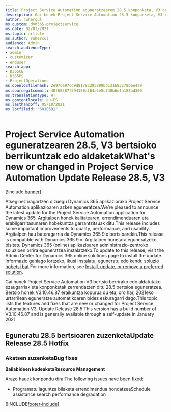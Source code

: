 ```yaml
---
title: Project Service Automation eguneratzearen 28.5 konponketa, V3 bertsioko berrikuntzak edo aldaketak
description: Gai honek Project Service Automation 28.5 konponketa, V3 eguneratzea bertsioan berrian eskuragarri dauden eginbideak eta konponketak ditu.
author: ruhercul
ms.custom: dyn365-projectservice
ms.date: 02/03/2021
ms.topic: article
ms.author: ruhercul
audience: Admin
search.audienceType:
- admin
- customizer
- enduser
search.app:
- D365CE
- D365PS
- ProjectOperations
ms.openlocfilehash: 2e97ce97cd9d8178c293089bd131683278bee4a9
ms.sourcegitcommit: 40f68387f594180af64a5e5c748b6efa188bd300
ms.translationtype: HT
ms.contentlocale: eu-ES
ms.lasthandoff: 05/10/2021
ms.locfileid: "6010591"
---
```

# <a name="whats-new-or-changed-in-project-service-automation-update-release-285-v3"></a><span data-ttu-id="a6bcd-103">Project Service Automation eguneratzearen 28.5, V3 bertsioko berrikuntzak edo aldaketak</span><span class="sxs-lookup"><span data-stu-id="a6bcd-103">What's new or changed in Project Service Automation Update Release 28.5, V3</span></span>

[!include [banner](../includes/psa-now-project-operations.md)]

<span data-ttu-id="a6bcd-104">Atseginez iragartzen dizuegu Dynamics 365 aplikaziorako Project Service Automation aplikazioaren azken eguneratzea.</span><span class="sxs-lookup"><span data-stu-id="a6bcd-104">We’re pleased to announce the latest update for the Project Service Automation application for Dynamics 365.</span></span> <span data-ttu-id="a6bcd-105">Argitalpen honek kalitatearen, errendimenduaren eta erabilgarritasunaren hobekuntza garrantzitsuak ditu.</span><span class="sxs-lookup"><span data-stu-id="a6bcd-105">This release includes some important improvements to quality, performance, and usability.</span></span> <span data-ttu-id="a6bcd-106">Argitalpen hau bateragarria da Dynamics 365 9.x bertsioarekin.</span><span class="sxs-lookup"><span data-stu-id="a6bcd-106">This release is compatible with Dynamics 365 9.x.</span></span> <span data-ttu-id="a6bcd-107">Argitalpen honetara eguneratzeko, bisitatu Dynamics 365 (online) aplikazioaren administrazio-zentroko soluzioen orrira eguneratzea instalatzeko.</span><span class="sxs-lookup"><span data-stu-id="a6bcd-107">To update to this release, visit the Admin Center for Dynamics 365 online solutions page to install the update.</span></span> <span data-ttu-id="a6bcd-108">Informazio gehiago lortzeko, ikusi [Instalatu, eguneratu edo kendu soluzio hobetsi bat](/power-platform/admin/install-remove-preferred-solution).</span><span class="sxs-lookup"><span data-stu-id="a6bcd-108">For more information, see [Install, update, or remove a preferred solution](/power-platform/admin/install-remove-preferred-solution).</span></span>

<span data-ttu-id="a6bcd-109">Gai honek Project Service Automation V3 bertsio berrirako edo aldatutako ezaugarriak eta konponketak zerrendatzen ditu 28.5 bertsioa eguneratzea. Bertsio honek V3.10.46.87 eraikuntza kopurua du eta, oro har, 2021eko urtarrilean eguneratze automatikoaren bidez eskuragarri dago.</span><span class="sxs-lookup"><span data-stu-id="a6bcd-109">This topic lists the features and fixes that are new or changed for Project Service Automation V3, Update Release 28.5 This version has a build number of V3.10.46.87 and is generally available through a self-update in January 2021.</span></span>

## <a name="update-release-285-hotfix"></a><span data-ttu-id="a6bcd-110">Eguneratu 28.5 bertsioaren zuzenketa</span><span class="sxs-lookup"><span data-stu-id="a6bcd-110">Update Release 28.5 Hotfix</span></span>

### <a name="bug-fixes"></a><span data-ttu-id="a6bcd-111">Akatsen zuzenketa</span><span class="sxs-lookup"><span data-stu-id="a6bcd-111">Bug fixes</span></span>

<span data-ttu-id="a6bcd-112">**Baliabideen kudeaketa**</span><span class="sxs-lookup"><span data-stu-id="a6bcd-112">**Resource Management**</span></span>

<span data-ttu-id="a6bcd-113">Arazo hauek konpondu dira:</span><span class="sxs-lookup"><span data-stu-id="a6bcd-113">The following issues have been fixed:</span></span>

- <span data-ttu-id="a6bcd-114">Programatu laguntza bilaketa errendimendua hondatzea</span><span class="sxs-lookup"><span data-stu-id="a6bcd-114">Schedule assistance search performance degradation</span></span>



[!INCLUDE[footer-include](../includes/footer-banner.md)]